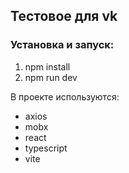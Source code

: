 ## Тестовое для vk

### Установка и запуск:

1) npm install
2) npm run dev

В проекте используются:

- axios
- mobx
- react
- typescript
- vite